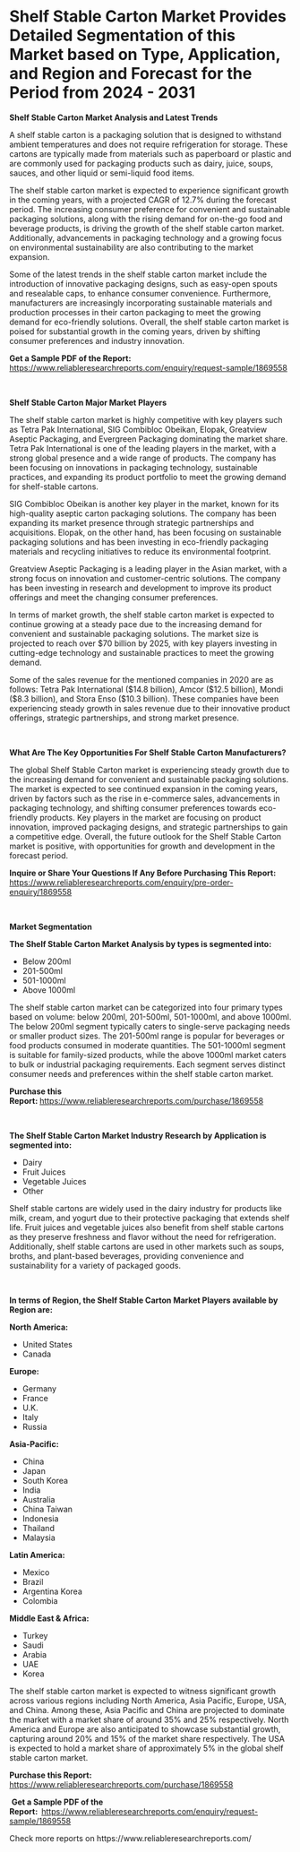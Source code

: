 <p><h1>Shelf Stable Carton Market Provides Detailed Segmentation of this Market based on Type, Application, and Region and Forecast for the Period from 2024 - 2031</h1></p><p><strong>Shelf Stable Carton Market Analysis and Latest Trends</strong></p>
<p><p>A shelf stable carton is a packaging solution that is designed to withstand ambient temperatures and does not require refrigeration for storage. These cartons are typically made from materials such as paperboard or plastic and are commonly used for packaging products such as dairy, juice, soups, sauces, and other liquid or semi-liquid food items.</p><p>The shelf stable carton market is expected to experience significant growth in the coming years, with a projected CAGR of 12.7% during the forecast period. The increasing consumer preference for convenient and sustainable packaging solutions, along with the rising demand for on-the-go food and beverage products, is driving the growth of the shelf stable carton market. Additionally, advancements in packaging technology and a growing focus on environmental sustainability are also contributing to the market expansion.</p><p>Some of the latest trends in the shelf stable carton market include the introduction of innovative packaging designs, such as easy-open spouts and resealable caps, to enhance consumer convenience. Furthermore, manufacturers are increasingly incorporating sustainable materials and production processes in their carton packaging to meet the growing demand for eco-friendly solutions. Overall, the shelf stable carton market is poised for substantial growth in the coming years, driven by shifting consumer preferences and industry innovation.</p></p>
<p><strong>Get a Sample PDF of the Report:&nbsp;</strong> <a href="https://www.reliableresearchreports.com/enquiry/request-sample/1869558">https://www.reliableresearchreports.com/enquiry/request-sample/1869558</a></p>
<p>&nbsp;</p>
<p><strong>Shelf Stable Carton Major Market Players</strong></p>
<p><p>The shelf stable carton market is highly competitive with key players such as Tetra Pak International, SIG Combibloc Obeikan, Elopak, Greatview Aseptic Packaging, and Evergreen Packaging dominating the market share. Tetra Pak International is one of the leading players in the market, with a strong global presence and a wide range of products. The company has been focusing on innovations in packaging technology, sustainable practices, and expanding its product portfolio to meet the growing demand for shelf-stable cartons.</p><p>SIG Combibloc Obeikan is another key player in the market, known for its high-quality aseptic carton packaging solutions. The company has been expanding its market presence through strategic partnerships and acquisitions. Elopak, on the other hand, has been focusing on sustainable packaging solutions and has been investing in eco-friendly packaging materials and recycling initiatives to reduce its environmental footprint.</p><p>Greatview Aseptic Packaging is a leading player in the Asian market, with a strong focus on innovation and customer-centric solutions. The company has been investing in research and development to improve its product offerings and meet the changing consumer preferences.</p><p>In terms of market growth, the shelf stable carton market is expected to continue growing at a steady pace due to the increasing demand for convenient and sustainable packaging solutions. The market size is projected to reach over $70 billion by 2025, with key players investing in cutting-edge technology and sustainable practices to meet the growing demand.</p><p>Some of the sales revenue for the mentioned companies in 2020 are as follows: Tetra Pak International ($14.8 billion), Amcor ($12.5 billion), Mondi ($8.3 billion), and Stora Enso ($10.3 billion). These companies have been experiencing steady growth in sales revenue due to their innovative product offerings, strategic partnerships, and strong market presence.</p></p>
<p>&nbsp;</p>
<p><strong>What Are The Key Opportunities For Shelf Stable Carton Manufacturers?</strong></p>
<p><p>The global Shelf Stable Carton market is experiencing steady growth due to the increasing demand for convenient and sustainable packaging solutions. The market is expected to see continued expansion in the coming years, driven by factors such as the rise in e-commerce sales, advancements in packaging technology, and shifting consumer preferences towards eco-friendly products. Key players in the market are focusing on product innovation, improved packaging designs, and strategic partnerships to gain a competitive edge. Overall, the future outlook for the Shelf Stable Carton market is positive, with opportunities for growth and development in the forecast period.</p></p>
<p><strong>Inquire or Share Your Questions If Any Before Purchasing This Report:</strong> <a href="https://www.reliableresearchreports.com/enquiry/pre-order-enquiry/1869558">https://www.reliableresearchreports.com/enquiry/pre-order-enquiry/1869558</a></p>
<p>&nbsp;</p>
<p><strong>Market Segmentation</strong></p>
<p><strong>The Shelf Stable Carton Market Analysis by types is segmented into:</strong></p>
<p><ul><li>Below 200ml</li><li>201-500ml</li><li>501-1000ml</li><li>Above 1000ml</li></ul></p>
<p><p>The shelf stable carton market can be categorized into four primary types based on volume: below 200ml, 201-500ml, 501-1000ml, and above 1000ml. The below 200ml segment typically caters to single-serve packaging needs or smaller product sizes. The 201-500ml range is popular for beverages or food products consumed in moderate quantities. The 501-1000ml segment is suitable for family-sized products, while the above 1000ml market caters to bulk or industrial packaging requirements. Each segment serves distinct consumer needs and preferences within the shelf stable carton market.</p></p>
<p><strong>Purchase this Report:&nbsp;</strong><a href="https://www.reliableresearchreports.com/purchase/1869558">https://www.reliableresearchreports.com/purchase/1869558</a></p>
<p>&nbsp;</p>
<p><strong>The Shelf Stable Carton Market Industry Research by Application is segmented into:</strong></p>
<p><ul><li>Dairy</li><li>Fruit Juices</li><li>Vegetable Juices</li><li>Other</li></ul></p>
<p><p>Shelf stable cartons are widely used in the dairy industry for products like milk, cream, and yogurt due to their protective packaging that extends shelf life. Fruit juices and vegetable juices also benefit from shelf stable cartons as they preserve freshness and flavor without the need for refrigeration. Additionally, shelf stable cartons are used in other markets such as soups, broths, and plant-based beverages, providing convenience and sustainability for a variety of packaged goods.</p></p>
<p>&nbsp;</p>
<p><strong>In terms of Region, the Shelf Stable Carton Market Players available by Region are:</strong></p>
<p>
    <p> <strong> North America: </strong>
        <ul>
            <li>United States</li>
            <li>Canada</li>
        </ul>
        </p> 
    <p> <strong> Europe: </strong>
        <ul>
            <li>Germany</li>
            <li>France</li>
            <li>U.K.</li>
            <li>Italy</li>
            <li>Russia</li>
        </ul>
        </p> 
    <p> <strong> Asia-Pacific: </strong>
        <ul>
            <li>China</li>
            <li>Japan</li>
            <li>South Korea</li>
            <li>India</li>
            <li>Australia</li>
            <li>China Taiwan</li>
            <li>Indonesia</li>
            <li>Thailand</li>
            <li>Malaysia</li>
        </ul>
        </p> 
    <p> <strong> Latin America: </strong>
        <ul>
            <li>Mexico</li>
            <li>Brazil</li>
            <li>Argentina Korea</li>
            <li>Colombia</li>
        </ul>
        </p> 
    <p> <strong> Middle East & Africa: </strong>
        <ul>
            <li>Turkey</li>
            <li>Saudi</li>
            <li>Arabia</li>
            <li>UAE</li>
            <li>Korea</li>
        </ul>
    </p>
    </p>
<p><p>The shelf stable carton market is expected to witness significant growth across various regions including North America, Asia Pacific, Europe, USA, and China. Among these, Asia Pacific and China are projected to dominate the market with a market share of around 35% and 25% respectively. North America and Europe are also anticipated to showcase substantial growth, capturing around 20% and 15% of the market share respectively. The USA is expected to hold a market share of approximately 5% in the global shelf stable carton market.</p></p>
<p><strong>Purchase this Report: </strong><a href="https://www.reliableresearchreports.com/purchase/1869558">https://www.reliableresearchreports.com/purchase/1869558</a></p>
<p>&nbsp;<strong>Get a Sample PDF of the Report:&nbsp;&nbsp;</strong><a href="https://www.reliableresearchreports.com/enquiry/request-sample/1869558">https://www.reliableresearchreports.com/enquiry/request-sample/1869558</a></p>
<p><strong></strong></p>
<p>Check more reports on https://www.reliableresearchreports.com/</p>